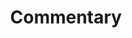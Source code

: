 ---
title: Commentary
score: Concert for Piano and Orchestra (1968)
artist: John Cage
order: 21
layout: essay
toc: false
menu: false
contributor:
  - id: mgallope
  - id: nperloff
---